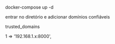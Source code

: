 docker-compose up -d



entrar no diretório e adicionar domínios confiáveis

trusted_domains

1 => '192.168.1.x:8000',
